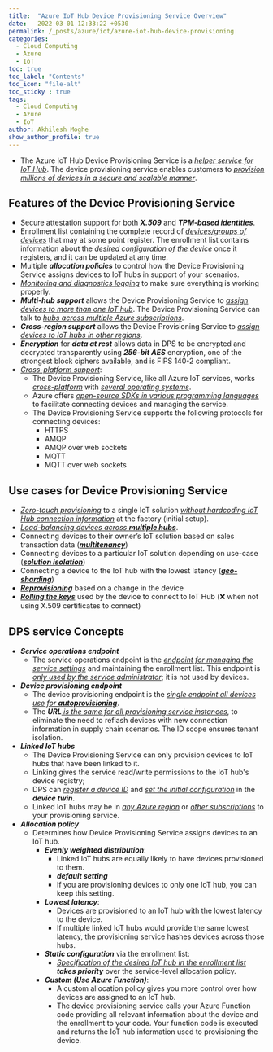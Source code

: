 ```yaml
---
title:  "Azure IoT Hub Device Provisioning Service Overview"
date:   2022-03-01 12:33:22 +0530
permalink: /_posts/azure/iot/azure-iot-hub-device-provisioning
categories:
  - Cloud Computing
  - Azure
  - IoT
toc: true
toc_label: "Contents"
toc_icon: "file-alt"
toc_sticky : true
tags:
  - Cloud Computing
  - Azure
  - IoT
author: Akhilesh Moghe
show_author_profile: true
---
```


- The Azure IoT Hub Device Provisioning Service is a *<u>helper service for IoT Hub</u>*. The device provisioning service enables customers to *<u>provision millions of devices in a secure and scalable manner</u>*.

## Features of the Device Provisioning Service
- Secure attestation support for both __*X.509*__ and __*TPM-based identities*__.
- Enrollment list containing the complete record of *<u>devices/groups of devices</u>* that may at some point register. The enrollment list contains information about the *<u>desired configuration of the device</u>* once it registers, and it can be updated at any time.
- Multiple __*allocation policies*__ to control how the Device Provisioning Service assigns devices to IoT hubs in support of your scenarios.
- *<u>Monitoring and diagnostics logging</u>* to make sure everything is working properly.
- __*Multi-hub support*__ allows the Device Provisioning Service to *<u>assign devices to more than one IoT hub</u>*. The Device Provisioning Service can talk to *<u>hubs across multiple Azure subscriptions</u>*.
- __*Cross-region support*__ allows the Device Provisioning Service to *<u>assign devices to IoT hubs in other regions</u>*.
- __*Encryption*__ for __*data at rest*__ allows data in DPS to be encrypted and decrypted transparently using __*256-bit AES*__ encryption, one of the strongest block ciphers available, and is FIPS 140-2 compliant.
- *<u>Cross-platform support</u>*:
  - The Device Provisioning Service, like all Azure IoT services, works *<u>cross-platform</u>* with *<u>several operating systems</u>*.
  - Azure offers *<u>open-source SDKs in various programming languages</u>* to facilitate connecting devices and managing the service.
  - The Device Provisioning Service supports the following protocols for connecting devices:
    - HTTPS
    - AMQP
    - AMQP over web sockets
    - MQTT
    - MQTT over web sockets

## Use cases for Device Provisioning Service
- *<u>Zero-touch provisioning</u>* to a single IoT solution *<u>without hardcoding IoT Hub connection information</u>* at the factory (initial setup).
- *<u>Load-balancing devices across </u>*__*<u>multiple hubs</u>*__.
- Connecting devices to their owner’s IoT solution based on sales transaction data (__*<u>multitenancy</u>*__)
- Connecting devices to a particular IoT solution depending on use-case (__*<u>solution isolation</u>*__)
- Connecting a device to the IoT hub with the lowest latency (__*<u>geo-sharding</u>*__)
- __*<u>Reprovisioning</u>*__ based on a change in the device
- __*<u>Rolling the keys</u>*__ used by the device to connect to IoT Hub (:x: when not using X.509 certificates to connect)

## DPS service Concepts
- __*Service operations endpoint*__
  - The service operations endpoint is the *<u>endpoint for managing the service settings</u>* and maintaining the enrollment list. This endpoint is *<u>only used by the service administrator</u>*; it is not used by devices.
- __*Device provisioning endpoint*__
  - The device provisioning endpoint is the *<u>single endpoint all devices use for </u>*__*<u>autoprovisioning</u>*__.
  - The __*URL*__*<u> is the same for all provisioning service instances</u>*, to eliminate the need to reflash devices with new connection information in supply chain scenarios. The ID scope ensures tenant isolation.
- __*Linked IoT hubs*__
  - The Device Provisioning Service can only provision devices to IoT hubs that have been linked to it.
  - Linking gives the service read/write permissions to the IoT hub's device registry;
  - DPS can *<u>register a device ID</u>* and *<u>set the initial configuration</u>* in the __*device twin*__.
  - Linked IoT hubs may be in *<u>any Azure region</u>* or *<u>other subscriptions</u>* to your provisioning service.
- __*Allocation policy*__
  - Determines how Device Provisioning Service assigns devices to an IoT hub.
    - __*Evenly weighted distribution*__:
      - Linked IoT hubs are equally likely to have devices provisioned to them.
      - __*default setting*__
      - If you are provisioning devices to only one IoT hub, you can keep this setting.
    - __*Lowest latency*__:
      - Devices are provisioned to an IoT hub with the lowest latency to the device.
      - If multiple linked IoT hubs would provide the same lowest latency, the provisioning service hashes devices across those hubs.
    - __*Static configuration*__ via the enrollment list:
      - *<u>Specification of the desired IoT hub in the enrollment list</u>* __*takes priority*__ over the service-level allocation policy.
    - __*Custom (Use Azure Function)*__:
      - A custom allocation policy gives you more control over how devices are assigned to an IoT hub.
      - The device provisioning service calls your Azure Function code providing all relevant information about the device and the enrollment to your code. Your function code is executed and returns the IoT hub information used to provisioning the device.


